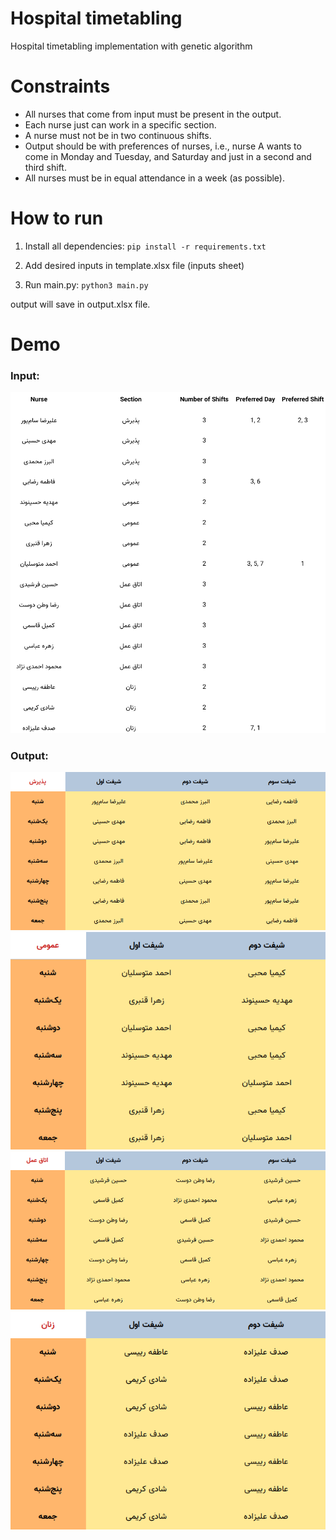 # Hospital timetabling
Hospital timetabling implementation with genetic algorithm

# Constraints
 - All nurses that come from input must be present in the output.
 - Each nurse just can work in a specific section.
 - A nurse must not be in two continuous shifts.
 - Output should be with preferences of nurses, i.e., nurse A wants to come in Monday and Tuesday, and Saturday and just in a second and third shift.
 - All nurses must be in equal attendance in a week (as possible).

# How to run
1. Install all dependencies: `pip install -r requirements.txt`

2. Add desired inputs in template.xlsx file (inputs sheet)

3. Run main.py: `python3 main.py`

 output will save in output.xlsx file.
 
 
# Demo

### Input:
<p align="center">
  <img src="https://github.com/Alireza-Sampour/hospital-time-tabling/blob/master/screenshots/input.png" />
</p>

### Output:
<p align="center">
  <img src="https://github.com/Alireza-Sampour/hospital-time-tabling/blob/master/screenshots/output1.png" />
  <img src="https://github.com/Alireza-Sampour/hospital-time-tabling/blob/master/screenshots/output2.png" />
  <img src="https://github.com/Alireza-Sampour/hospital-time-tabling/blob/master/screenshots/output3.png" />
  <img src="https://github.com/Alireza-Sampour/hospital-time-tabling/blob/master/screenshots/output4.png" />
</p>

